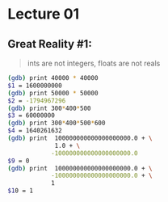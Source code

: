 # Lecture 01

## Great Reality #1:

> ints are not integers, floats are not reals

```bash
(gdb) print 40000 * 40000
$1 = 1600000000
(gdb) print 50000 * 50000
$2 = -1794967296
(gdb) print 300*400*500 
$3 = 60000000
(gdb) print 300*400*500*600 
$4 = 1640261632
(gdb) print  100000000000000000000.0 + \
             1.0 + \
            -100000000000000000000.0
$9 = 0
(gdb) print  100000000000000000000.0 + \
            -100000000000000000000.0 + \
            1
$10 = 1
```
